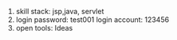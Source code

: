 1. skill stack:
    jsp,java, servlet
2. login password: test001
   login account: 123456
3. open tools: Ideas
   
